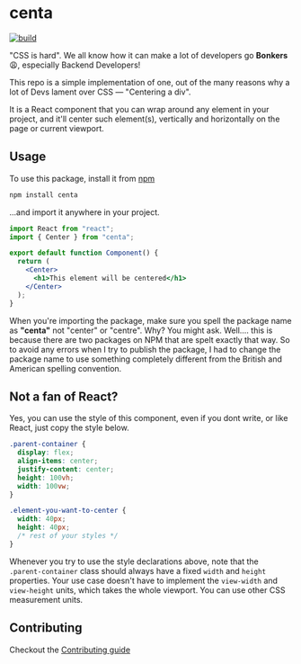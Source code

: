 # centa

[![build](https://github.com/kaf-lamed-beyt/center/actions/workflows/main.yml/badge.svg)](https://github.com/kaf-lamed-beyt/center/actions/workflows/main.yml)

"CSS is hard". We all know how it can make a lot of developers go **Bonkers** 😩, especially Backend Developers!

This repo is a simple implementation of one, out of the many reasons why a lot of Devs lament over CSS &mdash; "Centering a div".

It is a React component that you can wrap around any element in your project, and it'll center such element(s), vertically and horizontally on the page or current viewport.

## Usage

To use this package, install it from [npm](https://npmjs.com/package/centre)

```bash
npm install centa
```

...and import it anywhere in your project.

```jsx
import React from "react";
import { Center } from "centa";

export default function Component() {
  return (
    <Center>
      <h1>This element will be centered</h1>
    </Center>
  );
}
```

When you're importing the package, make sure you spell the package name as **"centa"** not "center" or "centre". Why? You might ask. Well.... this is because there are two packages on NPM that are spelt exactly that way. So to avoid any errors when I try to publish the package, I had to change the package name to use something completely different from the British and American spelling convention.

## Not a fan of React?

Yes, you can use the style of this component, even if you dont write, or like React, just copy the style below.

```css
.parent-container {
  display: flex;
  align-items: center;
  justify-content: center;
  height: 100vh;
  width: 100vw;
}

.element-you-want-to-center {
  width: 40px;
  height: 40px;
  /* rest of your styles */
}
```

Whenever you try to use the style declarations above, note that the `.parent-container` class should always have a fixed `width` and `height` properties. Your use case doesn't have to implement the `view-width` and `view-height` units, which takes the whole viewport. You can use other CSS measurement units.

## Contributing

Checkout the [Contributing guide](CONTRIBUTING.md)
